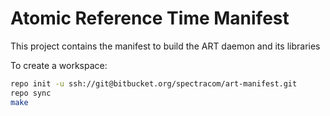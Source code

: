 # Atomic Reference Time Manifest

This project contains the manifest to build the ART daemon and its libraries

To create a workspace:

```bash
repo init -u ssh://git@bitbucket.org/spectracom/art-manifest.git 
repo sync
make
```
